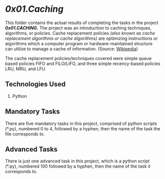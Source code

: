 # ___0x01.Caching___
This folder contains the actual results of completing the tasks in the project ___0x01.CACHING.___ The project was an introduction to caching techniques, algorithms, or policies. Cache replacement policies _(also known as cache replacement algorithms or cache algorithms)_ are optimizing instructions or algorithms which a computer program or hardware-maintained structure can utilize to manage a cache of information. (Source: [Wikipedia](https://en.wikipedia.org/wiki/Cache_replacement_policies))

The cache replacement policies/techniques covered were simple queue based policies FIFO and FILO/LIFO, and three simple recency-based policies LRU, MRU, and LFU.

## Technologies Used
1. Python

## Mandatory Tasks
There are five mandatory tasks in this project, comprised of python scripts (*.py), numbered 0 to 4, followed by a hyphen, then the name of the task the file corresponds to.

## Advanced Tasks
There is just one advanced task in this project, which is a python script (*.py), numbered 100 followed by a hyphen, then the name of the task it corresponds to.

